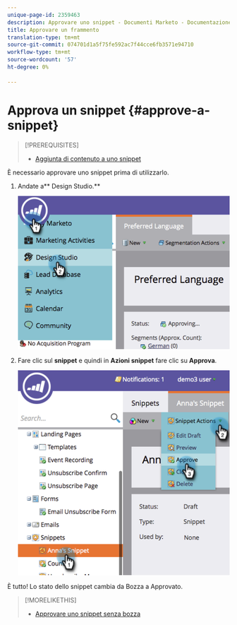 ```yaml
---
unique-page-id: 2359463
description: Approvare uno snippet - Documenti Marketo - Documentazione del prodotto
title: Approvare un frammento
translation-type: tm+mt
source-git-commit: 074701d1a5f75fe592ac7f44cce6fb3571e94710
workflow-type: tm+mt
source-wordcount: '57'
ht-degree: 0%

---
```



# Approva un snippet {#approve-a-snippet}

>[!PREREQUISITES]
>
>* [Aggiunta di contenuto a uno snippet](add-content-to-a-snippet.md)

>



È necessario approvare uno snippet prima di utilizzarlo.

1. Andate a** Design Studio.**

   ![](assets/image2014-9-16-8-3a55-3a15.png)

1. Fare clic sul **snippet** e quindi in **Azioni snippet** fare clic su **Approva**.

   ![](assets/image2014-9-16-8-3a55-3a24.png)

È tutto! Lo stato dello snippet cambia da Bozza a Approvato.

>[!MORELIKETHIS]
>
>* [Approvare uno snippet senza bozza](approve-a-snippet-with-no-draft.md)

>



